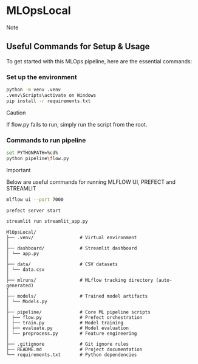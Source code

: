 # MLOpsLocal

>[!NOTE]
>
>## Useful Commands for Setup & Usage
>
>To get started with this MLOps pipeline, here are the essential commands:
>
>###
>
>###  Set up the environment
>```bash
>python -m venv .venv  
>.venv\Scripts\activate on Windows
>pip install -r requirements.txt
>```

>[!CAUTION]
>If flow.py fails to run, simply run the script from the root.
>### Commands to run pipeline
>```bash
>set PYTHONPATH=%cd%
>python pipeline\flow.py
>```

>[!IMPORTANT]
>Below are useful commands for running MLFLOW UI, PREFECT and STREAMLIT
>
>```bash
>mlflow ui --port 7000
>
>prefect server start
>
>streamlit run streamlit_app.py
>```

```
MlOpsLocal/
├── .venv/                 # Virtual environment
│ 
├── dashboard/             # Streamlit dashboard
│ └── app.py
│ 
├── data/                  # CSV datasets
│ └── data.csv
│ 
├── mlruns/                # MLflow tracking directory (auto-generated)
│ 
├── models/                # Trained model artifacts
│ └── Models.py   
│     
├── pipeline/              # Core ML pipeline scripts
│ ├── flow.py              # Prefect orchestration
│ ├── train.py             # Model training
│ ├── evaluate.py          # Model evaluation
│ └── preprocess.py        # Feature engineering
│ 
├── .gitignore             # Git ignore rules
├── README.md              # Project documentation
└── requirements.txt       # Python dependencies
```